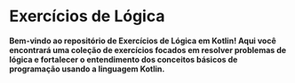 # Exercícios de Lógica

**Bem-vindo ao repositório de Exercícios de Lógica em Kotlin! Aqui você encontrará uma coleção de exercícios focados em resolver problemas de lógica e fortalecer o entendimento dos conceitos básicos de programação usando a linguagem Kotlin.**
